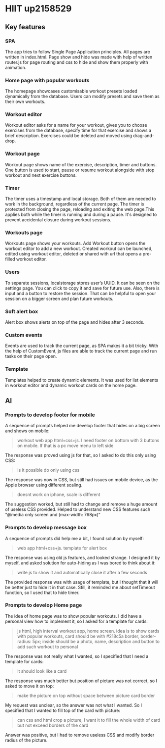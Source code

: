 # HIIT up2158529

## Key features

### SPA
The app tries to follow Single Page Application principles. All pages are written in index.html. Page show and hide was made with help of written router.js for page routing and css to hide and show them properly with animation.

### Home page with popular workouts
The homepage showcases customisable workout presets loaded dynamically from the database. Users can modify presets and save them as their own workouts.

### Workout editor
Workout editor asks for a name for your workout, gives you to choose exercises from the database, specify time for that exercise and shows a brief description. Exercises could be deleted and moved using drag-and-drop.

### Workout page
Workout page shows name of the exercise, description, timer and buttons. One button is used to start, pause or resume workout alongside with stop workout and next exercise buttons.

### Timer
The timer uses a timestamp and local storage. Both of them are needed to work in the background, regardless of the current page. The timer is protected from closing the page, reloading and exiting the web page.This applies both while the timer is running and during a pause. It's designed to prevent accidental closure during workout sessions.

### Workouts page
Workouts page shows your workouts. Add Workout button opens the workout editor to add a new workout. Created workout can be launched, edited using workout editor, deleted or shared with url that opens a pre-filled workout editor.

### Users
To separate sessions, localstorage stores user’s UUID. It can be seen on the settings page. You can click to copy it and save for future use. Also, there is input and a button to restore the session. That can be helpful to open your session on a bigger screen and plan future workouts.

### Soft alert box
Alert box shows alerts on top of the page and hides after 3 seconds.

### Custom events
Events are used to track the current page, as SPA makes it a bit tricky. With the help of CustomEvent, js files are able to track the current page and run tasks on their page open.

### Template
Templates helped to create dynamic elements. It was used for list elements in workout editor and dynamic workout cards on the home page. 


## AI

### Prompts to develop footer for mobile
A sequence of prompts helped me develop footer that hides on a big screen and shows on mobile:

>  workout web app html+css+js. I need footer on bottom with 3 buttons on mobile. If that is a pc move menu to left side

The response was proved using js for that, so I asked to do this only using CSS:

>  is it possible do only using css

The response was now in CSS, but still had issues on mobile device, as the Apple browser using different scaling.

>  doesnt work on iphone, scale is different

The suggestion worked, but still had to change and remove a huge amount of useless CSS provided. Helped to understand new CSS features such “@media only screen and (max-width: 768px)”


### Prompts to develop message box
A sequence of prompts did help me a bit, I found solution by myself:

>  web app html+css+js. template for alert box

The response was using old js features, and looked strange. I designed it by myself, and asked solution for auto-hiding as I was bored to think about it:

>  write js to show it and automatically close it after a few seconds

The provided response was with usage of template, but I thought that it will be better just to hide it in that case. Still, it reminded me about setTimeout function, so I used that to hide timer.

### Prompts to develop Home page
The idea of home page was to show popular workouts. I did have a personal view how to implement it, so I asked for a template for cards:

>  js html, high interval workout app, home screen. idea is to show cards with popular workouts, card should be with #218c5a border, border-radius: 5px; inside should be a photo, name, description and button to add such workout to personal 

The response was not really what I wanted, so I specified that I need a template for cards:

>  it should look like a card

The response was much better but position of picture was not correct, so I asked to move it on top:

>  make the picture on top without space between picture card border

My request was unclear, so the answer was not what I wanted. So I specified that I wanted to fill top of the card with picture:

>  can css and html crop a picture, I want it to fill the whole width of card but not exceed borders of the card

Answer was positive, but I had to remove useless CSS and modify border radius of the picture.
